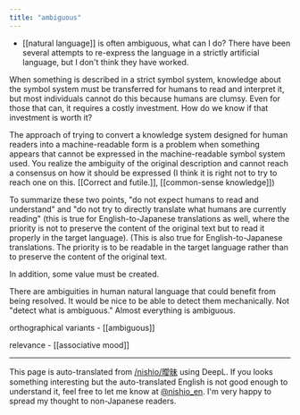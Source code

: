 ```yaml
---
title: "ambiguous"
---
```


- [[natural language]] is often ambiguous, what can I do?
There have been several attempts to re-express the language in a strictly artificial language, but I don't think they have worked.

When something is described in a strict symbol system, knowledge about the symbol system must be transferred for humans to read and interpret it, but most individuals cannot do this because humans are clumsy. Even for those that can, it requires a costly investment. How do we know if that investment is worth it?

The approach of trying to convert a knowledge system designed for human readers into a machine-readable form is a problem when something appears that cannot be expressed in the machine-readable symbol system used. You realize the ambiguity of the original description and cannot reach a consensus on how it should be expressed (I think it is right not to try to reach one on this. [[Correct and futile.]], [[common-sense knowledge]])

To summarize these two points, "do not expect humans to read and understand" and "do not try to directly translate what humans are currently reading" (this is true for English-to-Japanese translations as well, where the priority is not to preserve the content of the original text but to read it properly in the target language). (This is also true for English-to-Japanese translations. The priority is to be readable in the target language rather than to preserve the content of the original text.

In addition, some value must be created.

There are ambiguities in human natural language that could benefit from being resolved. It would be nice to be able to detect them mechanically.
Not "detect what is ambiguous." Almost everything is ambiguous.

orthographical variants
    - [[ambiguous]]

relevance
    - [[associative mood]]

---
This page is auto-translated from [/nishio/曖昧](https://scrapbox.io/nishio/曖昧) using DeepL. If you looks something interesting but the auto-translated English is not good enough to understand it, feel free to let me know at [@nishio_en](https://twitter.com/nishio_en). I'm very happy to spread my thought to non-Japanese readers.